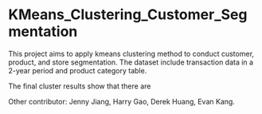 # KMeans_Clustering_Customer_Segmentation
This project aims to apply kmeans clustering method to conduct customer, product, and store segmentation.
The dataset include transaction data in a 2-year period and product category table.

The final cluster results show that there are 

Other contributor: Jenny Jiang, Harry Gao, Derek Huang, Evan Kang.
